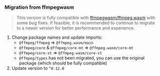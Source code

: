 ### Migration from ffmpegwasm

> This version is fully compatible with [ffmpegwasm/ffmpeg.wasm](https://github.com/ffmpegwasm/ffmpeg.wasm) with some bug fixes.
> If feasible, it is recommended to continue to migrate to a newer version for better performance and experience.

1. Change package names and update imports:
   - `@ffmpeg/ffmpeg` => `@ffmpeg.wasm/main`
   - `@ffmpeg/core` & `@ffmpeg/core-mt` => `@ffmpeg.wasm/core-mt`
   - `@ffmpeg/core-st` => `@ffmpeg.wasm/core-st`
   - `@ffmpeg/types` has not been migrated, you can use the original package (which should be fully compatible)
2. Update version to `^0.12.0`
